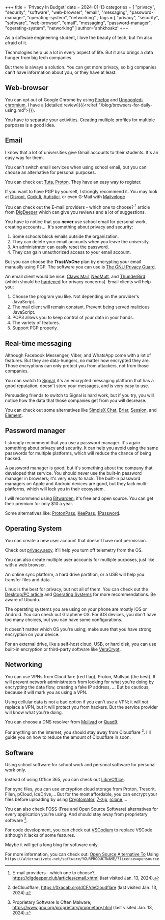+++
title = 'Privacy In Budget'
date = 2024-01-13
categories = [
    "privacy", "security", "software", "web-browser", "email", "messaging", "password-manager", "operating-system", "networking"
]
tags = [
    "privacy", "security", "software", "web-browser", "email", "messaging", "password-manager", "operating-system", "networking"
]
author='anhkhoakz'
+++

As a software engineering student, I love the beauty of tech, but I'm also afraid of it.

Technologies help us a lot in every aspect of life. But it also brings a data hunger from big tech companies.

But there is always a solution. You can get more privacy, so big companies can't have information about you, or they have at least.

## Web-browser

You can opt out of Google Chrome by using [Firefox](https://ftp.mozilla.org/pub/firefox/releases/) and [Ungoogled-chromium](https://ungoogled-software.github.io/), I have a [detailed review]({{<relref "/blog/browsers-for-daily-using.md">}}).

You have to separate your activities. Creating multiple profiles for multiple purposes is a good idea.

## Email

I know that a lot of universities give Gmail accounts to their students. It's an easy way for them.

You can't switch email services when using school email, but you can choose an alternative for personal purposes.

You can check out [Tuta](https://tuta.com/), [Proton](https://proton.me/).
They have an easy way to register.

If you want to have PGP by yourself, I strongly recommend it. You may look at [Disroot](https://disroot.org/), [Cock.li](https://cock.li/), [Autistici](https://www.autistici.org/), or even G-Mail with [Mailvelope](https://mailvelope.com/)

You can check out the E-mail providers - which one to choose? [^1] article from [DigDeeper](https://digdeeper.club/) which can give you reviews and a lot of suggestions.

You have to notice that you **never** use school email for personal work, creating accounts,...
It's something about privacy and security:

1. Some schools block emails outside the organization.
2. They can delete your email accounts when you leave the university.
3. An administrator can easily reset the password.
4. They can gain unauthorized access to your email account.

But you can choose the **_TrustNoOne_** plan by encrypting your email manually using PGP. The software you can use is [The GNU Privacy Guard](https://gnupg.org/).

An email client would be nice: [Claws Mail](https://www.claws-mail.org/), [NeoMutt](https://neomutt.org/), and [ThunderBird](https://www.thunderbird.net/) (which should be [hardened](https://github.com/HorlogeSkynet/thunderbird-user.js) for privacy concerns). Email clients will help you:

1. Choose the program you like. Not depending on the provider's JavaScript.
2. The mail client will remain constant. Prevent being served malicious JavaScript.
3. POP3 allows you to keep control of your data in your hands.
4. The variety of features.
5. Support PGP properly.

## Real-time messaging

Although Facebook Messenger, Viber, and WhatsApp come with a lot of features. But they are data-hungers, no matter how encrypted they are.
Those encryptions can only protect you from attackers, not from those companies.

You can switch to [Signal](https://signal.org/), it's an encrypted messaging platform that has a good reputation, doesn't store your messages, and is very easy to use.

Persuading friends to switch to Signal is hard work, but if you try, you will notice how the data that those companies get from you will decrease.

You can check out some alternatives like [SimpleX Chat](https://simplex.chat/), [Briar](https://briarproject.org/), [Session](https://getsession.org/), and [Element](https://element.io/).

## Password manager

I strongly recommend that you use a password manager. It's again something about privacy and security. It can help you avoid using the same passwords for multiple platforms, which will reduce the chance of being hacked.

A password manager is good, but it's something about the company that developed that service. You should never use the built-in password manager in browsers; it's very easy to hack. The built-in password managers on Apple and Android devices are good, but they lack multi-platforms, which will lock you in their ecosystem.

I will recommend using [Bitwarden](https://bitwarden.com/), it's free and open source. You can get their premium for only $10 a year.

Some alternatives like: [ProtonPass](https://proton.me/pass), [KeePass](https://keepass.info/), [1Password](https://1password.com/).

## Operating System

You can create a new user account that doesn't have root permission.

Check out [privacy.sexy](https://privacy.sexy/), it'll help you turn off telemetry from the OS.

You can also create multiple user accounts for multiple purposes, just like with a web browser.

An online sync platform, a hard drive partition, or a USB will help you transfer files and data.

Linux is the best for privacy, but not all of them. You can check out the [Desktop/PC article](https://www.privacyguides.org/en/desktop/) and [Operating Systems](https://www.privacytools.io/os) for more recommendations. Be aware of Ubuntu.

The operating systems you are using on your phone are mostly iOS or Android. You can check out Graphene OS. For iOS devices, you don't have too many choices, but you can have some configurations.

It doesn't matter which OS you're using; make sure that you have strong encryption on your device.

For an external drive, like a self-host cloud, USB, or hard disk, you can use built-in encryption or third-party software like [VeraCrypt](https://veracrypt.eu/).

## Networking

You can use VPNs from Cloudflare (red flag), Proton, Mullvad (the best).
It will prevent network administrators from looking for what you're doing by encrypting the data flow, creating a fake IP address, ... But be cautious, because it will mark you as using a VPN.

Using cellular data is not a bad option if you can't use a VPN; it will not replace a VPN, but it will protect you from hackers. But the service provider will know what you're doing.

You can choose a DNS resolver from [Mullvad](https://mullvad.net/en/help/dns-over-https-and-dns-over-tls) or [Quad9](https://www.quad9.net/support/set-up-guides).

For anything on the internet, you should stay away from Cloudflare [^2]. I'll guide you on how to reduce the amount of Cloudflare in soon.

## Software

Using school software for school work and personal software for personal work only.

Instead of using Office 365, you can check out [LibreOffice](https://www.libreoffice.org/).

For sync files, you can use encryption cloud storage from Proton, Tresorit, Filen, pCloud, IceDrive,... But for the most affordable, you can encrypt your files before uploading by using [Cryptomator](https://cryptomator.org/), [7-zip](https://7-zip.org/), [rclone](https://rclone.org/),...

You can also check FOSS (Free and Open Source Software) alternatives for every application you're using. And should stay away from proprietary software [^3].

For code development, you can check out [VSCodium](https://vscodium.com/) to replace VSCode although it lacks of some features.

Maybe it will get a long blog for software only.

For more information, you can check out: [Open Source Alternative To](https://www.opensourcealternative.to/) Using `https://alternativeto.net/software/YOURPRODUCTNAME/?license=opensource`

[^1]: E-mail providers - which one to choose?, <https://digdeeper.club/articles/email.xhtml> (last visited Jan. 13, 2024).
[^2]: deCloudflare, <https://0xacab.org/dCF/deCloudflare> (last visited Jan. 13, 2024).
[^3]: Proprietary Software Is Often Malware, <https://www.gnu.org/proprietary/proprietary.html> (last visited Jan. 13, 2024).
